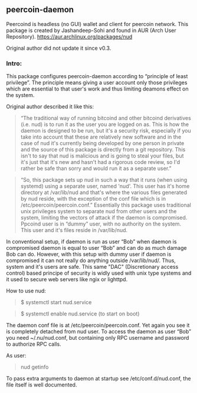 
## peercoin-daemon
Peercoind is headless (no GUI) wallet and client for peercoin network. This package is
created by Jashandeep-Sohi and found in AUR (Arch User Repository).
https://aur.archlinux.org/packages/nud

Original author did not update it since v0.3.

### Intro:
This package configures peercoin-daemon according to “principle of least privilege”. 
The principle means giving a user account only those privileges which are essential to that 
user's work and thus limiting deamons effect on the system.

Original author described it like this:

> “The traditional way of running bitcoind and other bitcoind derivatives (i.e. nud) is
to run it as the user you are logged on as. This is how the daemon is designed to be run,
but it's a security risk, especially if you take into account that these are relatively new
software and in the case of nud it's currently being developed by one person in
private and the source of this package is directly from a git repository. This isn't to say
that nud is malicious and is going to steal your files, but it's just that it's new and
hasn't had a rigorous code review, so I'd rather be safe than sorry and would run it as a
separate user.”

> “So, this package sets up nud in such a way that it runs (when using systemd) using
a separate user, named 'nud'. This user has it's home directory at /var/lib/nud
and that's where the various files generated by nud reside, with the exception of
the conf file which is in /etc/peercoin/peercoin.conf.”
Essentially this package uses traditional unix privileges system to separate nud from
other users and the system, limiting the vectors of attack if the daemon is compromised.
Ppcoind user is in “dummy” user, with no authority on the system. This user and it's files
reside in /var/lib/nud.

In conventional setup, if daemon is run as user “Bob” when daemon is compromised
daemon is equal to user “Bob” and can do as much damage Bob can do.
However, with this setup with dummy user if daemon is compromised it can not really do
anything outside /var/lib/nud/. Thus, system and it's users are safe.
This same "DAC" (Discretionary access control) based principe of security is widly used with unix
type systems and it used to secure web servers like ngix or lighttpd.


How to use nud:

> $ systemctl start nud.service

> $ systemctl enable nud.service (to start on boot)


The daemon conf file is at /etc/peercoin/peercoin.conf. 
Yet again you see it is completely
detached from nud user.
To access the daemon as user “Bob” you need ~/.nu/nud.conf, but containing
only RPC username and password to authorize RPC calls.

As user: 
> nud getinfo

To pass extra arguments to daemon at startup see /etc/conf.d/nud.conf, the file itself is well documented.
